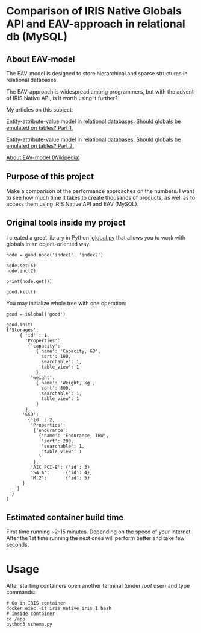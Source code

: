 # Comparison of IRIS Native Globals API and EAV-approach in relational db (MySQL)
## About EAV-model
The EAV-model is designed to store hierarchical and sparse structures in relational databases.

The EAV-approach is widespread among programmers, but with the advent of IRIS Native API, is it worth using it further?

My articles on this subject:

[Entity-attribute-value model in relational databases. Should globals be emulated on tables? Part 1.](https://community.intersystems.com/post/entity-attribute-value-model-relational-databases-should-globals-be-emulated-tables-part-1)

[Entity-attribute-value model in relational databases. Should globals be emulated on tables? Part 2.](https://community.intersystems.com/post/entity-attribute-value-model-relational-databases-should-globals-be-emulated-tables-part-2)

[About EAV-model (Wikipedia)](https://en.wikipedia.org/wiki/Entity%E2%80%93attribute%E2%80%93value_model)

## Purpose of this project

Make a comparison of the performance approaches on the numbers.
I want to see how much time it takes to create thousands of products, as well as to access them using IRIS Native API and EAV (MySQL).

## Original tools inside my project

I created a great library in Python [iglobal.py](src/iglobal.py) that allows you to work with globals in an object-oriented way.

```
node = good.node('index1', 'index2')

node.set(5)
node.inc(2)

print(node.get())

good.kill()
```

You may initialize whole tree with one operation:

```
good = iGlobal('good')

good.init(
{'Storages':
     { 'id' : 1,
       'Properties':
        {'capacity':
           {'name': 'Capacity, GB',
            'sort': 100,
            'searchable': 1,
            'table_view': 1
           },
         'weight':
           {'name': 'Weight, kg',
            'sort': 800,
            'searchable': 1,
            'table_view': 1
           }
       },
      'SSD':
        {'id' : 2,
         'Properties':
          {'endurance':
            {'name': 'Endurance, TBW',
             'sort': 200,
             'searchable': 1,
             'table_view': 1
            }
          },
         'AIC PCI-E': {'id': 3},
         'SATA':      {'id': 4},
         'M.2':       {'id': 5}
      }
    }
  }
)
```

## Estimated container build time
First time running ~2-15 minutes. Depending on the speed of your internet.
After the 1st time running the next ones will perform better and take few seconds.

# Usage

After starting containers open another terminal (under *root* user) and type commands:

```
# Go in IRIS container
docker exec -it iris_native_iris_1 bash
# inside container
cd /app
python3 schema.py
```
